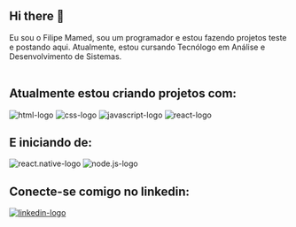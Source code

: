 ## Hi there 👋

Eu sou o Filipe Mamed, sou um programador e estou fazendo projetos teste e postando aqui. Atualmente, estou cursando Tecnólogo em Análise e Desenvolvimento de Sistemas.
<br>
<br>

## Atualmente estou criando projetos com:

<img src="https://img.shields.io/badge/HTML5-E34F26?style=for-the-badge&logo=html5&logoColor=white" alt="html-logo"/>
<img src="https://img.shields.io/badge/CSS3-1572B6?style=for-the-badge&logo=css3&logoColor=white" alt="css-logo"/>
<img src="https://img.shields.io/badge/JavaScript-F7DF1E?style=for-the-badge&logo=javascript&logoColor=black" alt="javascript-logo"/>
<img src="https://img.shields.io/badge/React-61DAFB.svg?style=for-the-badge&logo=React&logoColor=black" alt="react-logo"/>

## E iniciando de:

<img src="https://img.shields.io/badge/React_Native-20232A?style=for-the-badge&logo=react&logoColor=61DAFB" alt="react.native-logo"/>

<img src="https://img.shields.io/badge/Node.js-5FA04E.svg?style=for-the-badge&logo=nodedotjs&logoColor=white" alt="node.js-logo"/>

## Conecte-se comigo no linkedin:

<a href="linkedin.com/in/filipe-mamed"><img src="https://img.shields.io/badge/LinkedIn-0077B5?style=for-the-badge&logo=linkedin&logoColor=white" alt="linkedin-logo"/>
